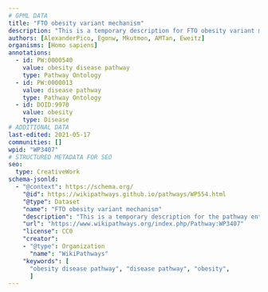```yaml
---
# GPML DATA
title: "FTO obesity variant mechanism"
description: "This is a temporary description for FTO obesity variant mechanism"
authors: [AlexanderPico, Egonw, Mkutmon, AMTan, Eweitz]
organisms: [Homo sapiens]
annotations:
  - id: PW:0000540
    value: obesity disease pathway
    type: Pathway Ontology
  - id: PW:0000013
    value: disease pathway
    type: Pathway Ontology
  - id: DOID:9970
    value: obesity
    type: Disease
# ADDITIONAL DATA
last-edited: 2021-05-17
communities: []
wpid: "WP3407"
# STRUCTURED METADATA FOR SEO
seo:
  type: CreativeWork
schema-jsonld:
  - "@context": https://schema.org/
    "@id": https://wikipathways.github.io/pathways/WP554.html
    "@type": Dataset
    "name": "FTO obesity variant mechanism"
    "description": "This is a temporary description for the pathway entitled: FTO obesity variant mechanism"
    "url": "https://www.wikipathways.org/index.php/Pathway:WP3407"
    "license": CC0
    "creator":
    - "@type": Organization
      "name": "WikiPathways"
    "keywords": [
      "obesity disease pathway", "disease pathway", "obesity",
      ]
---
```

